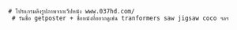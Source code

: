 	# โปรแกรมดึงรูปภาพจากเว็ปหนัง www.037hd.com/
     # รันชื่อ getposter + ชื่อหนังที่อยากดูเช่น tranformers saw jigsaw coco ฯลฯ
